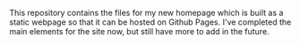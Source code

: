 This repository contains the files for my new homepage which is built as a static webpage so that it can be hosted on Github Pages.
I've completed the main elements for the site now, but still have more to add in the future.